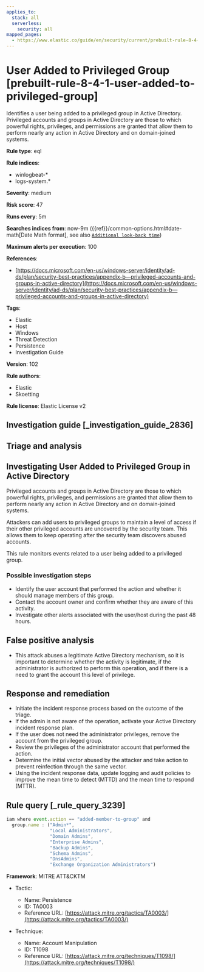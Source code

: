 ```yaml
---
applies_to:
  stack: all
  serverless:
    security: all
mapped_pages:
  - https://www.elastic.co/guide/en/security/current/prebuilt-rule-8-4-1-user-added-to-privileged-group.html
---
```


# User Added to Privileged Group [prebuilt-rule-8-4-1-user-added-to-privileged-group]

Identifies a user being added to a privileged group in Active Directory. Privileged accounts and groups in Active Directory are those to which powerful rights, privileges, and permissions are granted that allow them to perform nearly any action in Active Directory and on domain-joined systems.

**Rule type**: eql

**Rule indices**:

* winlogbeat-*
* logs-system.*

**Severity**: medium

**Risk score**: 47

**Runs every**: 5m

**Searches indices from**: now-9m ({{ref}}/common-options.html#date-math[Date Math format], see also [`Additional look-back time`](docs-content://solutions/security/detect-and-alert/create-detection-rule.md#rule-schedule))

**Maximum alerts per execution**: 100

**References**:

* [https://docs.microsoft.com/en-us/windows-server/identity/ad-ds/plan/security-best-practices/appendix-b—​privileged-accounts-and-groups-in-active-directory](https://docs.microsoft.com/en-us/windows-server/identity/ad-ds/plan/security-best-practices/appendix-b—​privileged-accounts-and-groups-in-active-directory)

**Tags**:

* Elastic
* Host
* Windows
* Threat Detection
* Persistence
* Investigation Guide

**Version**: 102

**Rule authors**:

* Elastic
* Skoetting

**Rule license**: Elastic License v2

## Investigation guide [_investigation_guide_2836]

## Triage and analysis

## Investigating User Added to Privileged Group in Active Directory

Privileged accounts and groups in Active Directory are those to which powerful rights, privileges, and permissions are
granted that allow them to perform nearly any action in Active Directory and on domain-joined systems.

Attackers can add users to privileged groups to maintain a level of access if their other privileged accounts are
uncovered by the security team. This allows them to keep operating after the security team discovers abused accounts.

This rule monitors events related to a user being added to a privileged group.

### Possible investigation steps

- Identify the user account that performed the action and whether it should manage members of this group.
- Contact the account owner and confirm whether they are aware of this activity.
- Investigate other alerts associated with the user/host during the past 48 hours.

## False positive analysis

- This attack abuses a legitimate Active Directory mechanism, so it is important to determine whether the activity is
legitimate, if the administrator is authorized to perform this operation, and if there is a need to grant the account
this level of privilege.

## Response and remediation

- Initiate the incident response process based on the outcome of the triage.
- If the admin is not aware of the operation, activate your Active Directory incident response plan.
- If the user does not need the administrator privileges, remove the account from the privileged group.
- Review the privileges of the administrator account that performed the action.
- Determine the initial vector abused by the attacker and take action to prevent reinfection through the same vector.
- Using the incident response data, update logging and audit policies to improve the mean time to detect (MTTD) and the
mean time to respond (MTTR).

## Rule query [_rule_query_3239]

```js
iam where event.action == "added-member-to-group" and
  group.name : ("Admin*",
                "Local Administrators",
                "Domain Admins",
                "Enterprise Admins",
                "Backup Admins",
                "Schema Admins",
                "DnsAdmins",
                "Exchange Organization Administrators")
```

**Framework**: MITRE ATT&CKTM

* Tactic:

    * Name: Persistence
    * ID: TA0003
    * Reference URL: [https://attack.mitre.org/tactics/TA0003/](https://attack.mitre.org/tactics/TA0003/)

* Technique:

    * Name: Account Manipulation
    * ID: T1098
    * Reference URL: [https://attack.mitre.org/techniques/T1098/](https://attack.mitre.org/techniques/T1098/)




